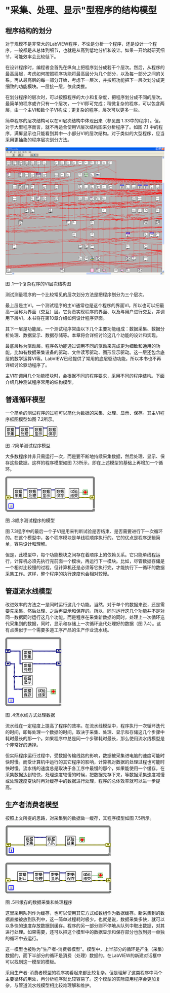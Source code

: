 # "采集、处理、显示"型程序的结构模型

## 程序结构的划分

对于规模不是非常大的LabVIEW程序，不论是分析一个程序，还是设计一个程序，一般都是从总体到细节，也就是从高到低地分析和设计。如果一开始就研究细节，可能效率会比较低下。

在设计程序时，编程者会首先在纵向上把程序划分成若干个层次。然后，从程序的最高层起，考虑如何按照程序功能将最高层分为几个部分，以及每一部分之间的关系。再从最高层的每一部分开始，考虑下一层次，并按照功能把下一层次划分成更细致的功能模块。一层接一层，依此类推。

在划分程序的层次时，可以按照程序的大小和复杂度，把程序划分成不同的层次。最简单的程序或许只有一个层次，一个VI即可完成；稍微复杂的程序，可以包含两层，由一个主VI和数个子VI构成；更复杂的程序，层次可以更多一些。

简单程序的层次结构可以在VI层次结构中体现出来（参见图
1.33中的程序）。但，对于大型程序而言，就不再适合使用VI层次结构图来分析程序了。如图
7.1
中的程序，满屏显示也只能看到其中一小部分VI的层次结构。对于类似的大型程序，应当采用更抽象的程序层次划分方法。

![](images/image443.png)

图 .1一个复杂程序的VI层次结构图

测试测量程序的一个比较常见的层次划分方法是把程序划分为三个层次。

最上层是主VI。一个测试程序的主VI通常也是这个程序的界面VI，所以也可以把最高一层称为界面（交互）层。它负责实现程序的界面、以及与用户进行交互，并调用下层VI。本书将在第10章介绍如何设计程序界面。

其下一层是功能层。一个测试程序常由以下几个主要功能组成：数据采集、数据分析处理、数据显示、数据存储等。本章将会详细讨论这几个功能的设计和实现。

最底层称为驱动层。程序各功能通过调用不同的驱动来完成更为细致和通用的功能，比如有数据采集设备的驱动、文件读写驱动、图形显示驱动。这一层还包含底层的数学运算VI等。LabVIEW已经提供了常用的底层驱动功能，所以本书也不再详细讨论驱动程序了。

主VI在调用几个功能模块时，会根据不同的程序要求，采用不同的程序结构。下面介绍几种测试程序常用的结构模型。

## 普通循环模型

一个简单的测试程序的过程可以简化为数据的采集、处理、显示、保存。其主VI程序框图模型如图
7.2所示。

![](images/image444.png)

图 .2简单测试程序模型

大多数程序并非只需运行一次，而是要不断地持续采集数据，然后处理、显示、保存这些数据。这样的程序模型如图
7.3所示，即在上述模型的基础上再增加一个循环。

![](images/image445.png)

图 .3顺序测试程序的模型

图
7.3程序中的最后一个子VI是用来判断试验是否结束、是否需要进行下一次循环的。在这个模型中，各个程序模块是单线程顺序执行的。它的优点是程序逻辑简单，容易设计和理解。

但是，此模型中，每个功能模块之间存在着顺序上的依赖关系。它只能单线程运行，计算机必须先执行完前面一个模块，再运行下一模块。比如，尽管数据存储是一个相对比较慢的过程，但计算机还是必须等它执行完，才能执行下一循环的数据采集工作。这样，整个程序的执行速度也会相对较慢。

## 管道流水线模型

改进效率的方法之一是同时运行这几个功能。当然，对于单个的数据来说，还是需要先采集、然后处理、之后再显示和保存的。所以，同时运行这几个功能并不是对同一数据同时运行这几个功能。而是程序在采集新数据的同时，处理上一次循环迭代采集到的数据，同时，显示和存储上一次循环迭代处理好的数据（图
7.4）。这有点类似于一个需要多道工序产品的生产作业流水线。

![](images/image446.png)

图 .4流水线方式处理数据

流水线在一定程度上提高了程序的效率。在流水线模型中，程序执行一次循环迭代的时间，即每处理一个数据的时间，取决于采集、处理、显示和存储这几个步骤中耗时最长的那一个。如果程序中总是同一个步骤耗时最长，那么使用流水线模型是个非常好的选择。

但实际程序运行过程中，受数据传输线路的影响，数据被采集进电脑的速度可能时快时慢。而受计算机中运行的其它程序的影响，计算机对数据的处理过程也可能时快时慢。流水线的速度总是取决于各工序中最慢的那个，如果能使用一个缓存，在采集数据达到较快，处理速度较慢的时候，把数据先存下来，等数据采集速度减慢或处理速度变快时再对缓存中的数据进行处理，程序的总体效率就可以进一步提高。

## 生产者消费者模型

按照上文所提的思路，对采集到的数据做一缓存，其程序模型如图 7.5所示。

![](images/image447.png)

图 .5带缓存的数据采集和处理程序

这里采用队列作为缓存，也可以使用其它方式如数组作为数据缓存。新采集到的数据直接被放到队列中，这一简单过程耗时极少。也就是说，数据采集多快，就可以以多快的速度存放数据到缓存。程序的另一部分则不停地从队列中取出数据，对其进行处理。如果需要，还可以把这个模型中的数据显示和保存部分也放到另一单独的循环中去运行。

这一模型也被称为"生产者-消费者模型"。模型中，上半部分的循环是产生（采集）数据的，而下半部分的循环是消费（处理）数据的。在LabVIEW的新建对话框中可以找到这一模型的模板。

采用生产者-消费者模型的程序初看起来都比较复杂。但是理解了这类程序中两个主要循环的用处，再分析程序就比较容易了。这个模型的实际应用程序会更加复杂，与管道流水线模型相比较难理解和维护。